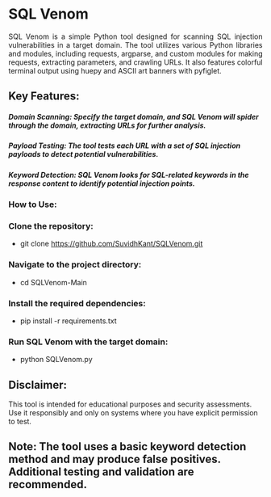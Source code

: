 # SQL Venom
<p align="justify">
SQL Venom is a simple Python tool designed for scanning SQL injection vulnerabilities in a target domain. The tool utilizes various Python libraries and modules, including requests, argparse, and custom modules for making requests, extracting parameters, and crawling URLs. It also features colorful terminal output using huepy and ASCII art banners with pyfiglet.
</p>

## Key Features:
##### Domain Scanning: Specify the target domain, and SQL Venom will spider through the domain, extracting URLs for further analysis.

##### Payload Testing: The tool tests each URL with a set of SQL injection payloads to detect potential vulnerabilities.

##### Keyword Detection: SQL Venom looks for SQL-related keywords in the response content to identify potential injection points.

### How to Use:


### Clone the repository:

* git clone https://github.com/SuvidhKant/SQLVenom.git

### Navigate to the project directory:

* cd SQLVenom-Main

### Install the required dependencies:

* pip install -r requirements.txt

### Run SQL Venom with the target domain:

* python SQLVenom.py 


## Disclaimer:
This tool is intended for educational purposes and security assessments. Use it responsibly and only on systems where you have explicit permission to test.

## Note: The tool uses a basic keyword detection method and may produce false positives. Additional testing and validation are recommended.
